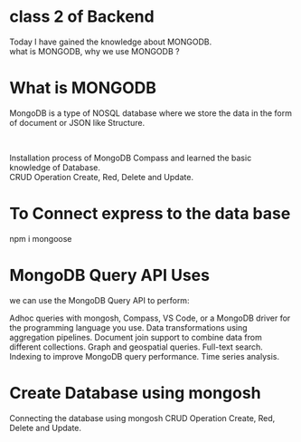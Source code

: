 # class 2 of Backend 
Today I have gained the knowledge about MONGODB. <br>
what is MONGODB, why we use MONGODB ?
<h1>What is MONGODB</h1>
<p>MongoDB is a type of NOSQL database where we store the data in the form of document or JSON like Structure.</p> <br>

Installation process of MongoDB Compass and learned the basic knowledge of Database. <br>
CRUD Operation
Create, Red, Delete and Update.<br>
<h1>To Connect express to the data base</h1>
<p>npm i  mongoose</p>

<h1>MongoDB Query API Uses</h1>
we can use the MongoDB Query API to perform:

Adhoc queries with mongosh, Compass, VS Code, or a MongoDB driver for the programming language you use.
Data transformations using aggregation pipelines.
Document join support to combine data from different collections.
Graph and geospatial queries.
Full-text search.
Indexing to improve MongoDB query performance.
Time series analysis.

<h1>Create Database using mongosh</h1>
Connecting the database using mongosh
CRUD Operation
Create, Red, Delete and Update.<br>
